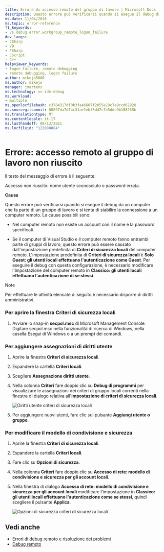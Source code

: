 ```yaml
---
title: Errore di accesso remoto del gruppo di lavoro | Microsoft Docs
description: Questo errore può verificarsi quando si esegue il debug da un computer che fa parte di un gruppo di lavoro e si tenta di stabilire la connessione a un computer remoto.
ms.date: 11/04/2016
ms.topic: error-reference
f1_keywords:
- vs.debug.error.workgroup_remote_logon_failure
dev_langs:
- CSharp
- VB
- FSharp
- JScript
- C++
helpviewer_keywords:
- logon failure, remote debugging
- remote debugging, logon failure
author: mikejo5000
ms.author: mikejo
manager: jmartens
ms.technology: vs-ide-debug
ms.workload:
- multiple
ms.openlocfilehash: c3784317df0b3fa46607f2055e29c7a9ccd62928
ms.sourcegitcommit: 68897da7d74c31ae1ebf5d47c7b5ddc9b108265b
ms.translationtype: MT
ms.contentlocale: it-IT
ms.lasthandoff: 08/13/2021
ms.locfileid: "122080884"
---
```

# <a name="error-workgroup-remote-logon-failure"></a>Errore: accesso remoto al gruppo di lavoro non riuscito
Il testo del messaggio di errore è il seguente:

 Accesso non riuscito: nome utente sconosciuto o password errata.

 **Causa**

 Questo errore può verificarsi quando si esegue il debug da un computer che fa parte di un gruppo di lavoro e si tenta di stabilire la connessione a un computer remoto. Le cause possibili sono:

- Nel computer remoto non esiste un account con il nome e la password specificati.

- Se il computer di Visual Studio e il computer remoto fanno entrambi parte di gruppi di lavoro, questo errore può essere causato dall'impostazione predefinita di **Criteri di sicurezza locali** del computer remoto. L'impostazione predefinita di **Criteri di sicurezza locali** è **Solo Guest: gli utenti locali effettuano l'autenticazione come Guest**. Per eseguire il debug con questa configurazione, è necessario modificare l'impostazione del computer remoto in **Classico: gli utenti locali effettuano l'autenticazione di se stessi**.

> [!NOTE]
> Per effettuare le attività elencate di seguito è necessario disporre di diritti amministrativi.

### <a name="to-open-the-local-security-policy-window"></a>Per aprire la finestra Criteri di sicurezza locali

1. Avviare lo snap-in **secpol.msc** di Microsoft Management Console. Digitare secpol.msc nella funzionalità di ricerca di Windows, nella casella Esegui di Windows o a un prompt dei comandi.

### <a name="to-add-user-rights-assignments"></a>Per aggiungere assegnazioni di diritti utente

1. Aprire la finestra **Criteri di sicurezza locali**.

2. Espandere la cartella **Criteri locali**.

3. Scegliere **Assegnazione diritti utente**.

4. Nella colonna **Criteri** fare doppio clic su **Debug di programmi** per visualizzare le assegnazioni dei criteri di gruppo locali correnti nella finestra di dialogo relativa all'**impostazione di criteri di sicurezza locali**.

     ![Diritti utente criteri di sicurezza locali](../debugger/media/dbg_err_localsecuritypolicy_userrightsdebugprograms.png "DBG_ERR_LocalSecurityPolicy_UserRightsDebugPrograms")

5. Per aggiungere nuovi utenti, fare clic sul pulsante **Aggiungi utente o gruppo**.

### <a name="to-change-the-sharing-and-security-model"></a>Per modificare il modello di condivisione e sicurezza

1. Aprire la finestra **Criteri di sicurezza locali**.

2. Espandere la cartella **Criteri locali**.

3. Fare clic su **Opzioni di sicurezza**.

4. Nella colonna **Criteri** fare doppio clic su **Accesso di rete: modello di condivisione e sicurezza per gli account locali**.

5. Nella finestra di dialogo **Accesso di rete: modello di condivisione e sicurezza per gli account locali** modificare l'impostazione in **Classico: gli utenti locali effettuano l'autenticazione come se stessi**, quindi scegliere il pulsante **Applica**.

     ![Opzioni di sicurezza criteri di sicurezza locali](../debugger/media/dbg_err_localsecuritypolicy_securityoptions_networkaccess.png "DBG_ERR_LocalSecurityPolicy_SecurityOptions_NetworkAccess")

## <a name="see-also"></a>Vedi anche
- [Errori di debug remoto e risoluzione dei problemi](../debugger/remote-debugging-errors-and-troubleshooting.md)
- [Debug remoto](../debugger/remote-debugging.md)

